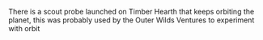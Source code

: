 There is a scout probe launched on Timber Hearth that keeps orbiting the planet, this was probably used by the Outer Wilds Ventures to experiment with orbit 